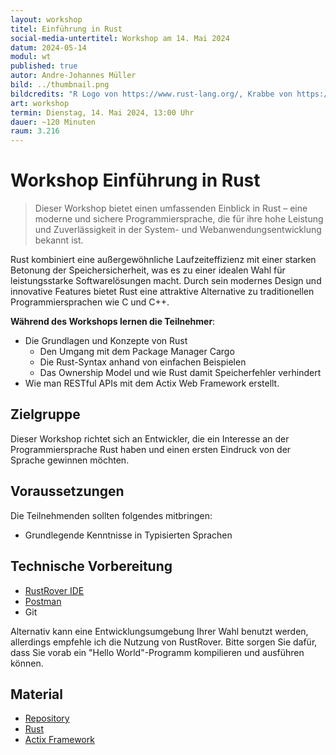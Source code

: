 ```yaml
---
layout: workshop
titel: Einführung in Rust
social-media-untertitel: Workshop am 14. Mai 2024
datum: 2024-05-14
modul: wt
published: true
autor: Andre-Johannes Müller
bild: ../thumbnail.png
bildcredits: "R Logo von https://www.rust-lang.org/, Krabbe von https://rustacean.net/"
art: workshop
termin: Dienstag, 14. Mai 2024, 13:00 Uhr
dauer: ~120 Minuten
raum: 3.216
---
```


# Workshop Einführung in Rust

> Dieser Workshop bietet einen umfassenden Einblick in Rust – eine moderne und sichere Programmiersprache, die für ihre hohe Leistung und Zuverlässigkeit in der System- und Webanwendungsentwicklung bekannt ist.

Rust kombiniert eine außergewöhnliche Laufzeiteffizienz mit einer starken Betonung der Speichersicherheit, was es zu einer idealen Wahl für leistungsstarke Softwarelösungen macht. Durch sein modernes Design und innovative Features bietet Rust eine attraktive Alternative zu traditionellen Programmiersprachen wie C und C++.

**Während des Workshops lernen die Teilnehmer**:

* Die Grundlagen und Konzepte von Rust
    * Den Umgang mit dem Package Manager Cargo
    * Die Rust-Syntax anhand von einfachen Beispielen
    * Das Ownership Model und wie Rust damit Speicherfehler verhindert
* Wie man RESTful APIs mit dem Actix Web Framework erstellt.


## Zielgruppe

Dieser Workshop richtet sich an Entwickler, die ein Interesse an der Programmiersprache Rust haben und einen ersten Eindruck von der Sprache gewinnen möchten.


## Voraussetzungen

Die Teilnehmenden sollten folgendes mitbringen:

* Grundlegende Kenntnisse in Typisierten Sprachen 


## Technische Vorbereitung
* [RustRover IDE](https://www.jetbrains.com/de-de/rust/) 
* [Postman](https://www.postman.com/downloads/)
* Git

Alternativ kann eine Entwicklungsumgebung Ihrer Wahl benutzt werden, allerdings empfehle ich die Nutzung von RustRover. Bitte sorgen Sie dafür, dass Sie vorab ein "Hello World"-Programm kompilieren und ausführen können.


## Material

* [Repository](https://github.com/Amueller36/rust-workshop)
* [Rust](https://www.rust-lang.org/)
* [Actix Framework](https://actix.rs/)
